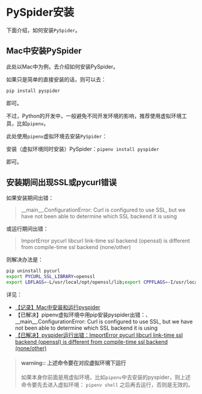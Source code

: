 # PySpider安装

下面介绍，如何安装`PySpider`。

## Mac中安装PySpider

此处以Mac中为例，去介绍如何安装PySpider。

如果只是简单的直接安装的话，则可以去：

```bash
pip install pyspider
```

即可。

不过，Python的开发中，一般避免不同开发环境的影响，推荐使用虚拟环境工具，比如`pipenv`。

此处使用`pipenv`虚拟环境去安装`PySpider`：

安装（虚拟环境同时安装）PySpider：`pipenv install pyspider`

即可。

## 安装期间出现SSL或pycurl错误

如果安装期间出错：

> \_\_main\_\_.ConfigurationError: Curl is configured to use SSL, but we have not been able to determine which SSL backend it is using

或运行期间出错：

> ImportError pycurl libcurl link-time ssl backend (openssl) is different from compile-time ssl backend (none/other)

则解决办法是：

```bash
pip uninstall pycurl
export PYCURL_SSL_LIBRARY=openssl
export LDFLAGS=-L/usr/local/opt/openssl/lib;export CPPFLAGS=-I/usr/local/opt/openssl/include;pip install pycurl --compile --no-cache-dir
```

详见：

* [【记录】Mac中安装和运行pyspider](http://www.crifan.com/mac_install_and_run_pyspider)
* 【已解决】pipenv虚拟环境中用pip安装pyspider出错：、\_\_main\_\_.ConfigurationError: Curl is configured to use SSL, but we have not been able to determine which SSL backend it is using
* [【已解决】pyspider运行出错：ImportError pycurl libcurl link-time ssl backend (openssl) is different from compile-time ssl backend (none/other)](http://www.crifan.com/pyspider_run_importerror_pycurl_libcurl_link_time_ssl_backend_openssl_is_different_from_compile_time_ssl_backend_none_other)

> #### warning:: 上述命令要在对应虚拟环境下运行
> 如果本身你前面是用虚拟环境，比如`pipenv`中去安装的pyspider，则上述命令要先去进入虚拟环境：
> `pipenv shell`
> 之后再去运行，否则是无效的。